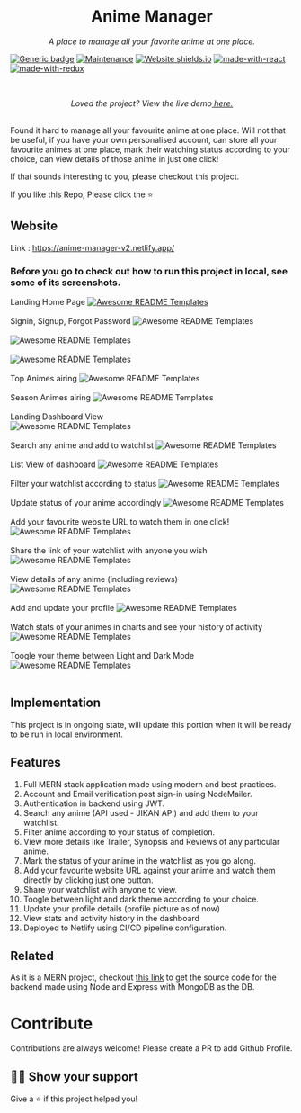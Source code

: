 <h1 align="center">Anime Manager</h1>
<p align="center"><i>A place to manage all your favorite anime at one place.</i></p>

[![Generic badge](https://img.shields.io/badge/<Ongoing>-<YES>-<COLOR>.svg)](https://shields.io/)
[![Maintenance](https://img.shields.io/badge/Maintained%3F-yes-green.svg)](https://GitHub.com/Naereen/StrapDown.js/graphs/commit-activity)
[![Website shields.io](https://img.shields.io/website-up-down-green-red/http/shields.io.svg)](http://shields.io/)
[![made-with-react](https://img.shields.io/badge/Made%20with-React-1f425f.svg)](https://www.gnu.org/software/bash/)
[![made-with-redux](https://img.shields.io/badge/Made%20with-Redux-1f425f.svg)](https://www.gnu.org/software/bash/)

<br>
<p align="center"><i>Loved the project? View the live demo<a href="https://anime-manager-v2.netlify.app"> here.</a></i></p>
<br>
Found it hard to manage all your favourite anime at one place. Will not that be useful, if you have your 
own personalised account, can store all your favourite animes at one place, mark their watching status according to your choice, can view details of those anime in just one click!

If that sounds interesting to you, please checkout this project.

If you like this Repo, Please click the :star:

## Website

Link : https://anime-manager-v2.netlify.app/

### Before you go to check out how to run this project in local, see some of its screenshots.

Landing Home Page
<a href="https://anime-manager-v2.netlify.app/"><img src="https://raw.githubusercontent.com/Cshayan/Helpful-Online-Links/master/anime-manager-v2/homev2.png" alt="Awesome README Templates" /></a>
<br/><br/>
Signin, Signup, Forgot Password
<img src="https://raw.githubusercontent.com/Cshayan/Helpful-Online-Links/master/anime-manager-v2/loginV2.png" alt="Awesome README Templates" />
<br/><br />
<img src="https://raw.githubusercontent.com/Cshayan/Helpful-Online-Links/master/anime-manager-v2/signUpV2.png" alt="Awesome README Templates" />
<br/><br />
<img src="https://raw.githubusercontent.com/Cshayan/Helpful-Online-Links/master/anime-manager-v2/forgotPasswordV2.png" alt="Awesome README Templates" />
<br/><br />
Top Animes airing
<img src="https://raw.githubusercontent.com/Cshayan/Helpful-Online-Links/master/anime-manager-v2/topAnimesv2.png" alt="Awesome README Templates" />
<br/><br/>
Season Animes airing
<img src="https://raw.githubusercontent.com/Cshayan/Helpful-Online-Links/master/anime-manager-v2/seasonAnimesv2.png" alt="Awesome README Templates" />
<br/><br/>
Landing Dashboard View  
 <img src="https://raw.githubusercontent.com/Cshayan/Helpful-Online-Links/master/anime-manager-v2/dashboardV2.png" alt="Awesome README Templates" />
<br/><br/> Search any anime and add to watchlist
<img src="https://raw.githubusercontent.com/Cshayan/Helpful-Online-Links/master/anime-manager-v2/searchAnimesV2.png" alt="Awesome README Templates" />
<br/><br/> List View of dashboard
<img src="https://raw.githubusercontent.com/Cshayan/Helpful-Online-Links/master/anime-manager-v2/listViewAnimesV2.png" alt="Awesome README Templates" />
<br/><br/> Filter your watchlist according to status
<img src="https://raw.githubusercontent.com/Cshayan/Helpful-Online-Links/master/anime-manager-v2/filteredAnimesV2.png" alt="Awesome README Templates" />
<br/><br/> Update status of your anime accordingly
<img src="https://raw.githubusercontent.com/Cshayan/Helpful-Online-Links/master/anime-manager-v2/statusUpdateAnimeV2.png" alt="Awesome README Templates" />
<br/><br/> Add your favourite website URL to watch them in one click!
<img src="https://raw.githubusercontent.com/Cshayan/Helpful-Online-Links/master/anime-manager-v2/addAnimeURLV2.png" alt="Awesome README Templates" />
<br/><br/> Share the link of your watchlist with anyone you wish
<img src="https://github.com/Cshayan/Helpful-Online-Links/blob/master/anime-manager-v2/shareWatchlistV2.png" alt="Awesome README Templates" />
<br/><br/> View details of any anime (including reviews)
<img src="https://raw.githubusercontent.com/Cshayan/Helpful-Online-Links/master/anime-manager-v2/animeDetailsV2.png" alt="Awesome README Templates" />
<br/><br/> Add and update your profile
<img src="https://raw.githubusercontent.com/Cshayan/Helpful-Online-Links/master/anime-manager-v2/updateProfilePicV2.png" alt="Awesome README Templates" />
<br/><br/> Watch stats of your animes in charts and see your history of activity
<img src="https://github.com/Cshayan/Helpful-Online-Links/blob/master/anime-manager-v2/viewStatsV2.png" alt="Awesome README Templates" />
<br/><br/> Toogle your theme between Light and Dark Mode
<img src="https://raw.githubusercontent.com/Cshayan/Helpful-Online-Links/master/anime-manager-v2/lightThemeV2.png" alt="Awesome README Templates" />
<br/><br/>

## Implementation

This project is in ongoing state, will update this portion when it will be ready to be run in local environment.

## Features

1. Full MERN stack application made using modern and best practices.
2. Account and Email verification post sign-in using NodeMailer.
3. Authentication in backend using JWT.
4. Search any anime (API used - JIKAN API) and add them to your watchlist.
5. Filter anime according to your status of completion.
6. View more details like Trailer, Synopsis and Reviews of any particular anime.
7. Mark the status of your anime in the watchlist as you go along.
8. Add your favourite website URL against your anime and watch them directly by clicking just one button.
9. Share your watchlist with anyone to view.
10. Toogle between light and dark theme according to your choice.
11. Update your profile details (profile picture as of now)
12. View stats and activity history in the dashboard
13. Deployed to Netlify using CI/CD pipeline configuration.

## Related

As it is a MERN project, checkout <a href="https://github.com/Cshayan/Anime-Manager-v2-Server">this link</a> to get the source code for the backend made using Node and Express with MongoDB as the DB.

# Contribute

Contributions are always welcome! Please create a PR to add Github Profile.

## :man_astronaut: Show your support

Give a ⭐️ if this project helped you!
